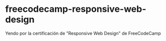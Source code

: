 # freecodecamp-responsive-web-design
Yendo por la certificación de "Responsive Web Design" de FreeCodeCamp
